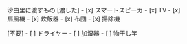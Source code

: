 沙由里に渡すもの [渡した] - [x] スマートスピーカ - [x] TV - [x]  
扇風機 - [x] 炊飯器 - [x] 布団 - [x] 掃除機  

[不要] - [ ] ドライヤー - [ ] 加湿器 - [ ] 物干し竿